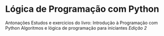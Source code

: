 # Lógica de Programação com Python
Antonações
Estudos e exercicios do livro: Introdução à Programação com Python Algoritmos e lógica de programação para iniciantes *Edição 2*
